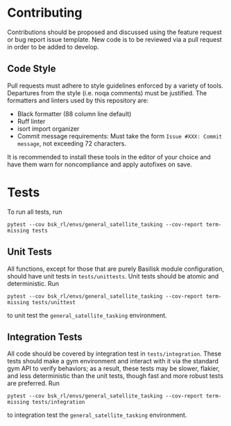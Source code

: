 # Contributing

Contributions should be proposed and discussed using the feature request or bug report issue template. New code is to be reviewed via a pull request in order to be added to develop.

## Code Style
Pull requests must adhere to style guidelines enforced by a variety of tools. Departures from the style (i.e. noqa comments) must be justified. The formatters and linters used by this repository are:

- Black formatter (88 column line default)
- Ruff linter
- isort import organizer
- Commit message requirements: Must take the form `Issue #XXX: Commit message`, not exceeding 72 characters.

It is recommended to install these tools in the editor of your choice and have them warn for noncompliance and apply autofixes on save.


# Tests

To run all tests, run
```
pytest --cov bsk_rl/envs/general_satellite_tasking --cov-report term-missing tests
```

## Unit Tests

All functions, except for those that are purely Basilisk module configuration, should have unit tests in `tests/unittests`. Unit tests should be atomic and deterministic. Run
```
pytest --cov bsk_rl/envs/general_satellite_tasking --cov-report term-missing tests/unittest
```
to unit test the `general_satellite_tasking` environment.

## Integration Tests

All code should be covered by integration test in `tests/integration`. These tests should make a gym environment and interact with it via the standard gym API to verify behaviors; as a result, these tests may be slower, flakier, and less deterministic than the unit tests, though fast and more robust tests are preferred. Run
```
pytest --cov bsk_rl/envs/general_satellite_tasking --cov-report term-missing tests/integration
```
to integration test the `general_satellite_tasking` environment.

